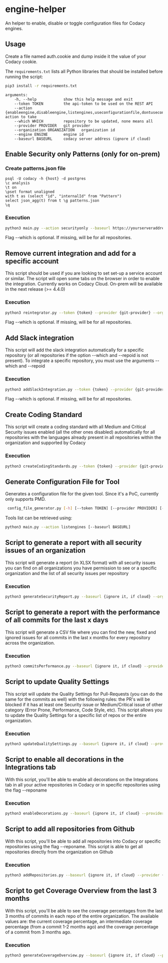 # engine-helper

An helper to enable, disable or toggle configuration files for Codacy engines.

## Usage

Create a file named auth.cookie and dump inside it the value of your Codacy cookie.

The `requirements.txt` lists all Python libraries that should be installed before running the script:

```bash
pip3 install -r requirements.txt
```

```text
arguments:
    -h, --help            show this help message and exit
    --token TOKEN         the api-token to be used on the REST API
    --action {enableengine,disableengine,listengines,useconfigurationfile,dontuseconfigurationfile} action to take
    --which WHICH         repository to be updated, none means all
    --provider PROVIDER   git provider
    --organization ORGANIZATION   organization id
    --engine ENGINE       engine id
    --baseurl BASEURL     codacy server address (ignore if cloud)
```

## Enable Security only Patterns (only for on-prem)

### Create patterns.json file
```
psql -U codacy -h {host} -d postgres
\c analysis
\t on
\pset format unaligned
with t as (select "id", "internalId" from "Pattern")
select json_agg(t) from t \g patterns.json
\q
```

### Execution

```bash
python3 main.py --action securityonly --baseurl https://yourserveraddress --token {token} --provider {git-provider} --organization {organization} --which {repoId}
```
Flag --which is optional. If missing, will be for all repositories.

## Remove current integration and add for a specific account

This script should be used if you are looking to set set-up a service account or similar.
The script will open some tabs on the browser in order to enable the integration.
Currently works on Codacy Cloud. On-prem will be available in the next release (>= 4.4.0)

### Execution

```bash
python3 reintegrator.py --token {token} --provider {git-provider} --organization {organization} --which {reponame (optional)} --baseurl {baseurl (optional)}
```

Flag --which is optional. If missing, will be for all repositories.

## Add Slack integration 

This script will add the slack integration automatically for a specific repository (or all repositories if the option --which and --repoid is not present). To integrate a specific repository, you must use the arguments --which <reponame> and --repoid <repoid>

### Execution

```bash
python3 addSlackIntegration.py --token {token} --provider {git-provider} --organization {organization} --which {reponame (optional)} --repoid {repoid (optional)} --baseurl {baseurl (optional)} --slackChannel {slack channel} --webhookURL {url of slack app}
```

Flag --which is optional. If missing, will be for all repositories.

## Create Coding Standard

This script will create a coding standard with all Medium and Critical Security issues enabled (all the other ones disabled) automatically for all repositories with the languages already present in all repositories within the organization and supported by Codacy

### Execution

```bash
python3 createCodingStandards.py --token {token} --provider {git-provider} --organization {organization} --baseurl {baseurl (optional)}
```

## Generate Configuration File for Tool

Generates a configuration file for the given tool. Since it's a PoC, currently only supports PMD.

```bash
 config_file_generator.py [-h] [--token TOKEN] [--provider PROVIDER] [--organization ORGANIZATION] [--tooluuid TOOLUUID] [--baseurl BASEURL]
```

Tools list can be retrieved using:
```bash
python3 main.py --action listengines [--baseurl BASEURL]
```

## Script to generate a report with all security issues of an organization

This script will generate a report (in XLSX format) with all security issues you can find on all organizations you have permission to see or a specific organization and the list of all security issues per repository

### Execution

```bash
python3 generateSecurityReport.py --baseurl {ignore it, if cloud} --orgname {organization names separated by comma or ignore it if you want all organizations} --token {API token}
```

## Script to generate a report with the performance of all commits for the last x days

This script will generate a CSV file where you can find the new, fixed and ignored issues for all commits in the last x months for every repository across the organization.

### Execution

```bash
python3 commitsPerformance.py --baseurl {ignore it, if cloud} --provider {git-provider} --organization {organization name} --orgid {organization id} --token {API token} --months {number of months}
```

## Script to update Quality Settings 

This script will update the Quality Settings for Pull-Requests (you can do the same for the commits as well) with the following rules: the PR's will be blocked if it has at least one Security issue or Medium/Critical issue of other category (Error Prone, Performance, Code Style, etc). This script allows you to update the Quality Settings for a specific list of repos or the entire organization.

### Execution

```bash
python3 updateQualitySettings.py --baseurl {ignore it, if cloud} --provider {git-provider} --organization {organization name} --orgid {organization id} --token {API token} --reponame {comma separated list of the repositories to be updated, none means all}
```

## Script to enable all decorations in the Integrations tab

With this script, you'll be able to enable all decorations on the Integrations tab in all your active repositories in Codacy or in specific repositories using the flag --reponame

### Execution

```bash
python3 enableDecorations.py --baseurl {ignore it, if cloud} --provider {git-provider} --organization {organization name} --token {API token} --reponame {comma separated list of the repositories to be updated, none means all}
```

## Script to add all repositories from Github

With this script, you'll be able to add all repositories into Codacy or specific repositories using the flag --reponame. This script is able to get all repositories directly from the organization on Github 

### Execution

```bash
python3 addRepositories.py --baseurl {ignore it, if cloud} --provider {git-provider} --organization {organization name} --token {API token on user account} --githubToken {user token from github account}--reponame {comma separated list of the repositories to be updated, none means all}
```

## Script to get Coverage Overview from the last 3 months

With this script, you'll be able to see the coverage percentages from the last 3 months of commits in each repo of the entire organization. The available values are: the current coverage percentage, an intermediate coverage percentage (from a commit 1-2 months ago) and the coverage percentage of a commit from 3 months ago.

### Execution

```bash
python3 generateCoverageOverview.py --baseurl {ignore it, if cloud} --provider {git-provider} --organization {organization name} --apiToken {API token on user account}
```